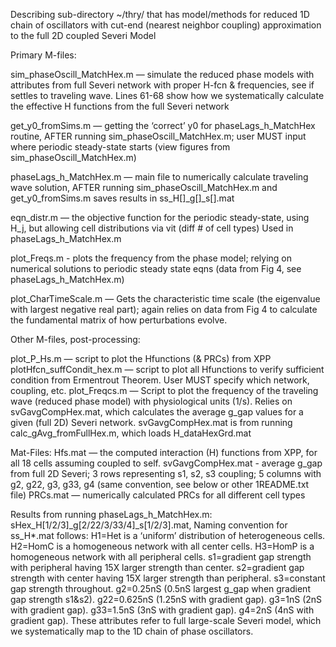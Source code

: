 Describing sub-directory ~/thry/ that has model/methods for 
reduced 1D chain of oscillators with cut-end (nearest neighbor coupling) approximation to the full 2D coupled Severi Model


Primary M-files:

sim_phaseOscill_MatchHex.m — simulate the reduced phase models with attributes from full Severi network with proper H-fcn & 
frequencies, see if settles to traveling wave.
Lines 61-68 show how we systematically calculate the effective H functions from the full Severi network

get_y0_fromSims.m — getting the ‘correct’ y0 for phaseLags_h_MatchHex routine, AFTER running sim_phaseOscill_MatchHex.m; 
user MUST input where periodic steady-state starts (view figures from sim_phaseOscill_MatchHex.m)

phaseLags_h_MatchHex.m — main file to numerically calculate traveling wave solution, AFTER running sim_phaseOscill_MatchHex.m and get_y0_fromSims.m
saves results in ss_H[]_g[]_s[].mat

eqn_distr.m — the objective function for the periodic steady-state, using H_j, but allowing cell distributions via vit (diff # of cell types)
Used in phaseLags_h_MatchHex.m

plot_Freqs.m - plots the frequency from the phase model; relying 
on numerical solutions to periodic steady state eqns (data from Fig 4, see phaseLags_h_MatchHex.m)

plot_CharTimeScale.m — Gets the characteristic time scale (the eigenvalue with largest negative real part); again relies on data from Fig 4 to calculate the fundamental matrix of how perturbations evolve.

Other M-files, post-processing:

plot_P_Hs.m — script to plot the Hfunctions (& PRCs) from XPP
plotHfcn_suffCondit_hex.m — script to plot all Hfunctions to verify sufficient condition from Ermentrout Theorem.
User MUST specify which network, coupling, etc.
plot_Freqcs.m — Script to plot the frequency of the traveling wave (reduced phase model) with physiological units (1/s).
Relies on svGavgCompHex.mat, which calculates the average g_gap values for a given (full 2D) Severi network.  svGavgCompHex.mat is from running calc_gAvg_fromFullHex.m, 
which loads H_dataHexGrd.mat


Mat-Files:
Hfs.mat — the computed interaction (H) functions from XPP, for all 18 cells assuming coupled to self.
svGavgCompHex.mat - average g_gap from full 2D Severi; 3 rows representing s1, s2, s3 coupling; 5 columns with 
g2, g22, g3, g33, g4 (same convention, see below or other 1README.txt file)
PRCs.mat — numerically calculated PRCs for all different cell types

Results from running phaseLags_h_MatchHex.m:
sHex_H[1/2/3]_g[2/22/3/33/4]_s[1/2/3].mat, 
Naming convention for ss_H*.mat follows:
H1=Het is a ‘uniform’ distribution of heterogeneous cells. 
H2=HomC is a homogeneous network with all center cells. 
H3=HomP is a homogeneous network with all peripheral cells. 
s1=gradient gap strength with peripheral having 15X larger strength than center.
s2=gradient gap strength with center having 15X larger strength than peripheral.
s3=constant gap strength throughout. 
g2=0.25nS (0.5nS largest g_gap when gradient gap strength s1&s2). 
g22=0.625nS (1.25nS with gradient gap). 
g3=1nS (2nS with gradient gap). 
g33=1.5nS (3nS with gradient gap). 
g4=2nS (4nS with gradient gap).
These attributes refer to full large-scale Severi model, which we systematically map to the 1D chain of phase oscillators.
